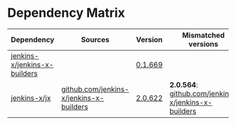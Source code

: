 # Dependency Matrix

Dependency | Sources | Version | Mismatched versions
---------- | ------- | ------- | -------------------
[jenkins-x/jenkins-x-builders](https://github.com/jenkins-x/jenkins-x-builders.git) |  | [0.1.669]() | 
[jenkins-x/jx](https://github.com/jenkins-x/jx.git) | [github.com/jenkins-x/jenkins-x-builders](https://github.com/jenkins-x/jenkins-x-builders) | [2.0.622](https://github.com/jenkins-x/jx/releases/tag/v2.0.622) | **2.0.564**: [github.com/jenkins-x/jenkins-x-builders](https://github.com/jenkins-x/jenkins-x-builders)
